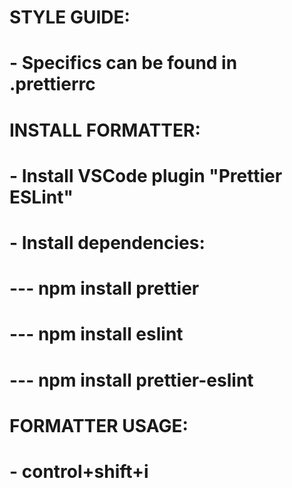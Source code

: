 # STYLE GUIDE:
# - Specifics can be found in .prettierrc
# INSTALL FORMATTER:
# - Install VSCode plugin "Prettier ESLint"
# - Install dependencies:
# --- npm install prettier
# --- npm install eslint
# --- npm install prettier-eslint
# FORMATTER USAGE:
# - control+shift+i
